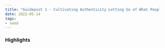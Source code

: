 ```yaml
---
title: "Guidepost 1 - Cultivating Authenticity Letting Go of What People Think"
date: 2022-05-14
tags:
- seed
---
```


### Highlights





